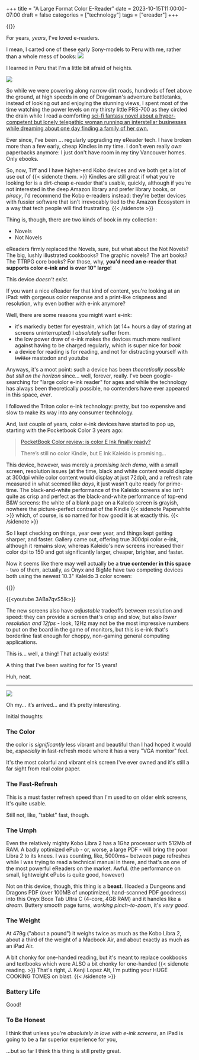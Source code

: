 +++
title = "A Large Format Color E-Reader"
date = 2023-10-15T11:00:00-07:00
draft = false
categories = ["technology"]
tags = ["ereader"]
+++

{{<imgwebp src="guide.png">}}

For years, _years_, I've loved e-readers.

<!--more-->

I mean, I carted one of these early Sony-models to Peru with me, rather than a whole mess of books:
![](./peru.png)

I learned in Peru that I'm a little bit afraid of heights.

![](./heights.png)

So while we were powering along narrow dirt roads, hundreds of feet above the ground, at high speeds in one of Dragoman's adventure battletanks, instead of looking out and enjoying the stunning views, I spent most of the time watching the power levels on my thirsty little PRS-700 as they circled the drain while I read a comforting [sci-fi fantasy novel about a hyper-competent but lonely telepathic woman running an interstellar businesses while dreaming about one day finding a family of her own.](https://www.goodreads.com/book/show/61938.The_Rowan)

Ever since, I've been ... regularly upgrading my eReader tech. I have broken more than a few early, cheap Kindles in my time. I don't even really _own_ paperbacks anymore: I just don't have room in my tiny Vancouver homes. Only ebooks.

So, now, Tiff and I have higher-end Kobo devices and we both get a lot of use out of {{< sidenote them. >}}
Kindles are still great if what you're looking for is a dirt-cheap e-reader that's usable, quickly, although if you're not interested in the deep Amazon library and prefer library books, or _piracy_, I'd recommend the Kobo e-readers instead: they're better devices with fussier software that isn't irrevocably tied to the Amazon Ecosystem in a way that tech people will find frustrating.
{{< /sidenote >}}

Thing is, though, there are two kinds of book in my collection:

* Novels
* Not Novels

eReaders firmly replaced the Novels, sure, but what about the Not Novels? The big, lushly illustrated cookbooks? The graphic novels? The art books? The TTRPG core books? For those, why, **you'd need an e-reader that supports color e-ink and is over 10" large**!

This device _doesn't exist_.

If you want a nice eReader for that kind of content, you're looking at an iPad: with gorgeous color response and a print-like crispness and resolution, why even bother with e-ink anymore?

Well, there are some reasons you might want e-ink:

* it's markedly better for eyestrain, which (at 14+ hours a day of staring at screens uninterrupted) I _absolutely_ suffer from.
* the low power draw of e-ink makes the devices much more resilient against having to be charged regularly, which is super nice for _book_
* a device for reading is for reading, and not for distracting yourself with ~~twitter~~ mastodon and youtube

Anyways, it's a moot point: such a device has been _theoretically possible but still on the horizon_ since... well, forever, really. I've been google-searching for "large color e-ink reader" for ages and while the technology has always been theoretically possible, no contenders have ever appeared in this space, _ever_.

I followed the Triton color e-ink technology: pretty, but too expensive and slow to make its way into any consumer technology.

And, last couple of years, color e-ink devices have started to pop up, starting with the Pocketbook Color 3 years ago:

> [PocketBook Color review: is color E Ink finally ready?](https://www.theverge.com/21507390/pocketbook-color-review-e-ink-kaleido-e-reader)
>
> There’s still no color Kindle, but E Ink Kaleido is promising...

This device, however, was merely a _promising tech demo_, with a small screen, resolution issues (at the time, black and white content would display at 300dpi while color content would display at just 72dpi), and a refresh rate measured in what seemed like _days_, it just wasn't quite ready for prime-time. The black-and-white performance of the Kaleido screens also isn't quite as crisp and perfect as the black-and-white performance of top-end B&W screens: the white of a blank page on a Kaledo screen is grayish, nowhere the picture-perfect contrast of the Kindle {{< sidenote Paperwhite >}}
which, of course, is so named for how good it is at exactly this.
{{< /sidenote >}}

So I kept checking on things, year over year, and things kept getting sharper, and faster. Gallery came out, offering true 300dpi color e-ink, although it remains slow, whereas Kaleido's new screens increased their color dpi to 150 and got significantly larger, cheaper, brighter, and faster.

Now it seems like there may well actually be a **true contender in this space** - two of them, actually, as Onyx and BigMe have two competing devices both using the newest 10.3" Kaleido 3 color screen:

{{<youtube FDgHUiwrzKU>}}


{{<youtube 3ABa7qvS5Ik>}}

The new screens also have _adjustable_ tradeoffs between resolution and speed: they can provide a screen that's crisp and slow, but also _lower resolution and 12fps_ - look, 12Hz may not be the most impressive numbers to put on the board in the game of monitors, but this is e-ink that's borderline fast enough for choppy, non-gaming general computing applications.

This is... well, a thing! That actually exists!

A thing that I've been waiting for for 15 years!

Huh, neat.

---------

![](./guide.png)

Oh my… it’s arrived… and it’s pretty interesting.

Initial thoughts:

### The Color
the color is _significantly_ less vibrant and beautiful than I had hoped it would be, _especially_ in fast-refresh mode where it has a very "VGA monitor" feel.

It's the most colorful and vibrant eInk screen I've ever owned and it's still a far sight from real color paper.

### The Fast-Refresh
This is a must faster refresh speed than I'm used to on older eInk screens, It's quite usable.

Still not, like, "tablet" fast, though.

### The Umph
Even the relatively mighty Kobo Libra 2 has a 1Ghz processor with 512Mb of RAM. A badly optimized ePub - or, worse, a large PDF  - will bring the poor Libra 2 to its knees. I was counting, like, 5000ms+ between page refreshes while I was trying to read a technical manual in there, and that's on one of the most powerful eReaders on the market. Awful.  (the performance on small, lightweight ePubs is quite good, however)

Not on this device, though, this thing is a **beast**. I loaded a Dungeons and Dragons PDF (over 100MB of unoptimized, hand-scanned PDF goodness) into this Onyx Boox Tab Ultra C (4-core, 4GB RAM) and it handles like a _dream_. Buttery smooth page turns, _working pinch-to-zoom_, it's _very good_.

### The Weight
At 479g  ("about a pound") it weighs twice as much as the Kobo Libra 2, about a third of the weight of a Macbook Air, and about exactly as much as an iPad Air.

A bit chonky for one-handed reading, but it's meant to replace cookbooks and textbooks which were ALSO a bit chonky for one-handed {{< sidenote reading. >}}
That's right, J. Kenji Lopez Alt, I'm putting your HUGE COOKING TOMES on blast.
{{< /sidenote >}}


### Battery Life

Good!

### To Be Honest
I think that unless you're _absolutely in love with e-ink screens_, an iPad is going to be a far superior experience for you,

...but so far I think this thing is still pretty great.